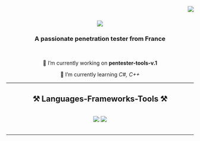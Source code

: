 <img align="right" src="https://visitor-badge.laobi.icu/badge?page_id=corquency.corquency" />

<h1 align="center">
    <img src="https://readme-typing-svg.herokuapp.com/?font=Righteous&size=35&center=true&vCenter=true&width=500&height=70&duration=4000&lines=root@fsociety~$:+whoami;corquency;" />
</h1>

<h3 align="center">A passionate penetration tester from France</h3>

<br/>

<div align="center">
    
 🔭 I’m currently working on **pentester-tools-v.1**
 
 🌱 I’m currently learning *C#, C++*
 
 <hr/>
 
<h2 align="center">⚒️ Languages-Frameworks-Tools ⚒️</h2>
<br/>
<div align="center">
    <img src="https://skillicons.dev/icons?i=html,css,github,git,javascript,python,java,mysql" />
    <img src="https://skillicons.dev/icons?i=kali,redhat,linux,windows,powershell" /><br>
</div>

<br/>
<hr/>

<br/>
